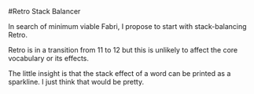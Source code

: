 #Retro Stack Balancer

In search of minimum viable Fabri, I propose to start with stack-balancing Retro.

Retro is in a transition from 11 to 12 but this is unlikely to affect the core vocabulary or its effects.

The little insight is that the stack effect of a word can be printed as a sparkline. I just think that would be pretty.  